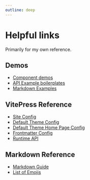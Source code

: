 ```yaml
---
outline: deep
---
```


# Helpful links

Primarily for my own reference.

## Demos
* <a href="components">Component demos</a>
* <a href="api-examples">API Example boilerplates</a>
* <a href="markdown-examples">Markdown Examples</a>

## VitePress Reference
* <a href="https://vitepress.dev/reference/site-config">Site Config</a>
* <a href="https://vitepress.dev/reference/default-theme-config">Default Theme Config</a>
* <a href="https://vitepress.dev/reference/default-theme-home-page">Default Theme Home Page Config</a>
* <a href="https://vitepress.dev/reference/frontmatter-config">Frontmatter Config</a>
* <a href="https://vitepress.dev/reference/runtime-api">Runtime API</a>

## Markdown Reference
* <a href="https://vitepress.dev/guide/markdown">Markdown Guide</a>
* <a href="https://github.com/markdown-it/markdown-it-emoji/blob/master/lib/data/full.mjs">List of Emojis</a>

